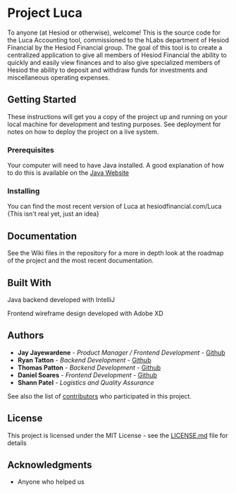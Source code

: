 # Project Luca

To anyone (at Hesiod or otherwise), welcome! This is the source code for the Luca Accounting tool, commissioned to the hLabs department of Hesiod Financial by the Hesiod Financial group. The goal of this tool is to create a centralized application to give all members of Hesiod Financial the ability to quickly and easily view finances and to also give specialized members of Hesiod the ability to deposit and withdraw funds for investments and miscellaneous operating expenses.

## Getting Started

These instructions will get you a copy of the project up and running on your local machine for development and testing purposes. See deployment for notes on how to deploy the project on a live system.

### Prerequisites

Your computer will need to have Java installed. A good explanation of how to do this is available on the [Java Website](https://www.java.com/en/download/help/download_options.xml)

### Installing

You can find the most recent version of Luca at hesiodfinancial.com/Luca {This isn't real yet, just an idea}

## Documentation

See the Wiki files in the repository for a more in depth look at the roadmap of the project and the most recent documentation.

## Built With

Java backend developed with IntelliJ

Frontend wireframe design developed with Adobe XD

## Authors

* **Jay Jayewardene** - *Product Manager / Frontend Development* - [Github](https://github.com/jay-5)
* **Ryan Tatton** - *Backend Development* - [Github](https://github.com/rtatton)
* **Thomas Patton** - *Backend Development* - [Github](https://github.com/thomaspttn)
* **Daniel Soares** - *Frontend Development* - [Github](https://github.com/HubMaster9000)
* **Shann Patel** - *Logistics and Quality Assurance* 


See also the list of [contributors](https://github.com/your/project/contributors) who participated in this project.

## License

This project is licensed under the MIT License - see the [LICENSE.md](LICENSE.md) file for details

## Acknowledgments

* Anyone who helped us
